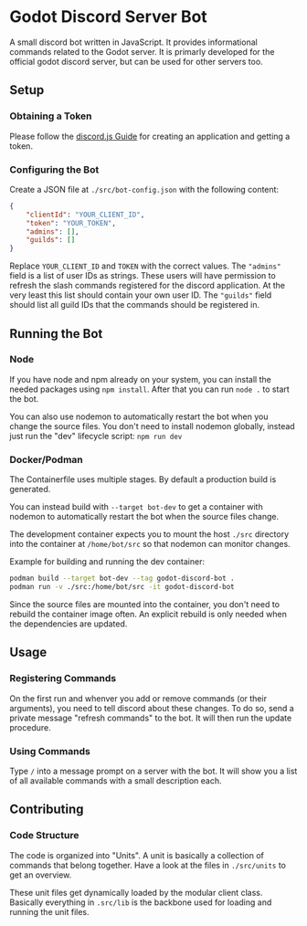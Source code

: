 # Godot Discord Server Bot

A small discord bot written in JavaScript. It provides informational commands related
to the Godot server. It is primarly developed for the official godot discord server,
but can be used for other servers too.


## Setup

### Obtaining a Token
Please follow the [discord.js Guide](https://discordjs.guide/preparations/setting-up-a-bot-application.html#creating-your-bot)
for creating an application and getting a token.

### Configuring the Bot
Create a JSON file at `./src/bot-config.json` with the following content:
```json
{
    "clientId": "YOUR_CLIENT_ID",
    "token": "YOUR_TOKEN",
    "admins": [],
    "guilds": []
}
```
Replace `YOUR_CLIENT_ID` and `TOKEN` with the correct values. The `"admins"` field is
a list of user IDs as strings. These users will have permission to refresh the slash
commands registered for the discord application. At the very least this list should
contain your own user ID.
The `"guilds"` field should list all guild IDs that the commands should be registered
in.


## Running the Bot

### Node
If you have node and npm already on your system, you can install the needed packages
using `npm install`. After that you can run `node .` to start the bot.

You can also use nodemon to automatically restart the bot when you change the source
files. You don't need to install nodemon globally, instead just run the "dev" lifecycle
script: `npm run dev`

### Docker/Podman
The Containerfile uses multiple stages. By default a production build is generated.

You can instead build with `--target bot-dev` to get a container with nodemon to
automatically restart the bot when the source files change.

The development container expects you to mount the host `./src` directory into the
container at `/home/bot/src` so that nodemon can monitor changes.

Example for building and running the dev container:
```bash
podman build --target bot-dev --tag godot-discord-bot .
podman run -v ./src:/home/bot/src -it godot-discord-bot
```

Since the source files are mounted into the container, you don't need to rebuild the
container image often. An explicit rebuild is only needed when the dependencies are
updated.


## Usage

### Registering Commands
On the first run and whenver you add or remove commands (or their arguments), you need
to tell discord about these changes. To do so, send a private message "refresh commands"
to the bot. It will then run the update procedure.

### Using Commands
Type `/` into a message prompt on a server with the bot. It will show you a list of
all available commands with a small description each.


## Contributing

### Code Structure
The code is organized into "Units". A unit is basically a collection of commands that
belong together. Have a look at the files in `./src/units` to get an overview.

These unit files get dynamically loaded by the modular client class. Basically
everything in `.src/lib` is the backbone used for loading and running the unit
files.